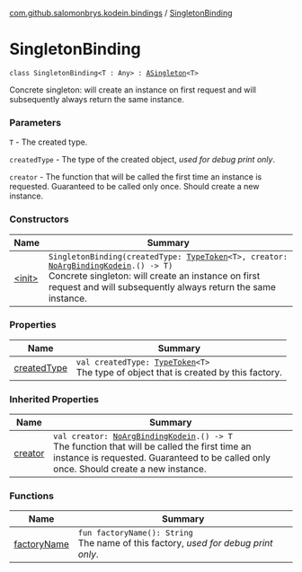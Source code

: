 [com.github.salomonbrys.kodein.bindings](../index.md) / [SingletonBinding](.)

# SingletonBinding

`class SingletonBinding<T : Any> : `[`ASingleton`](../-a-singleton/index.md)`<T>`

Concrete singleton: will create an instance on first request and will subsequently always return the same instance.

### Parameters

`T` - The created type.

`createdType` - The type of the created object, *used for debug print only*.

`creator` - The function that will be called the first time an instance is requested. Guaranteed to be called only once. Should create a new instance.

### Constructors

| Name | Summary |
|---|---|
| [&lt;init&gt;](-init-.md) | `SingletonBinding(createdType: `[`TypeToken`](../../com.github.salomonbrys.kodein/-type-token/index.md)`<T>, creator: `[`NoArgBindingKodein`](../-no-arg-binding-kodein/index.md)`.() -> T)`<br>Concrete singleton: will create an instance on first request and will subsequently always return the same instance. |

### Properties

| Name | Summary |
|---|---|
| [createdType](created-type.md) | `val createdType: `[`TypeToken`](../../com.github.salomonbrys.kodein/-type-token/index.md)`<T>`<br>The type of object that is created by this factory. |

### Inherited Properties

| Name | Summary |
|---|---|
| [creator](../-a-singleton/creator.md) | `val creator: `[`NoArgBindingKodein`](../-no-arg-binding-kodein/index.md)`.() -> T`<br>The function that will be called the first time an instance is requested. Guaranteed to be called only once. Should create a new instance. |

### Functions

| Name | Summary |
|---|---|
| [factoryName](factory-name.md) | `fun factoryName(): String`<br>The name of this factory, *used for debug print only*. |
